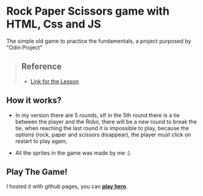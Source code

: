 # Rock Paper Scissors game with HTML, Css and JS
The simple old game to practice the fundamentals, a project purposed by "Odin Project"

> ## Reference
>
>- [Link for the Lesson](https://www.theodinproject.com/lessons/foundations-revisiting-rock-paper-scissors)
>

## How it works?

- In my version there are 5 rounds, sIf in the 5th round there is a tie between the player and the Robo, there will be a new round to break the tie, when reaching the last round it is impossible to play, because the options (rock, paper and scissors disappear), the player must click on restart to play again;

- All the sprites in the game was made by me :).

## Play The Game!

I hosted it with github pages, you can **[play here](https://danielzornek.github.io/landing-page-odin-project/)**.
